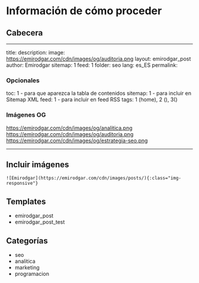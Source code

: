 # Información de cómo proceder


## Cabecera

---
title: 
description: 
image: https://emirodgar.com/cdn/images/og/auditoria.png
layout: emirodgar_post
author: Emirodgar
sitemap: 1
feed: 1
folder: seo
lang: es_ES
permalink: 

### Opcionales

toc: 1  - para que aparezca la tabla de contenidos
sitemap: 1 - para incluir en Sitemap XML
feed: 1 - para incluir en feed RSS
tags: 1 (home), 2 (), 3() 

### Imágenes OG

https://emirodgar.com/cdn/images/og/analitica.png
https://emirodgar.com/cdn/images/og/auditoria.png
https://emirodgar.com/cdn/images/og/estrategia-seo.png

---

## Incluir imágenes

```
![Emirodgar](https://emirodgar.com/cdn/images/posts/){:class="img-responsive"}
```



## Templates

- emirodgar_post
- emirodgar_post_test

## Categorías

- seo
- analitica
- marketing
- programacion

<!--stackedit_data:
eyJoaXN0b3J5IjpbLTIwNTEyMTU4MTgsMTM1Nzg3NjgyNl19
-->